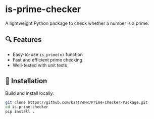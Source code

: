 # is-prime-checker

A lightweight Python package to check whether a number is a prime.

## 🔍 Features

- Easy-to-use `is_prime(n)` function
- Fast and efficient prime checking
- Well-tested with unit tests

## 🧪 Installation

Build and install locally:

```bash
git clone https://github.com/kaatreHx/Prime-Checker-Package.git
cd is-prime-checker
pip install .

